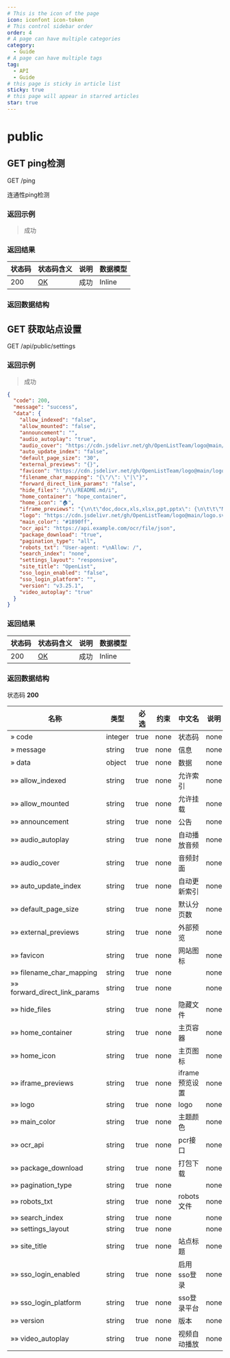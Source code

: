 ```yaml
---
# This is the icon of the page
icon: iconfont icon-token
# This control sidebar order
order: 4
# A page can have multiple categories
category:
  - Guide
# A page can have multiple tags
tag:
  - API
  - Guide
# this page is sticky in article list
sticky: true
# this page will appear in starred articles
star: true
---
```


# public

## GET ping检测

GET /ping

连通性ping检测

### 返回示例

> 成功

### 返回结果

| 状态码 | 状态码含义                                              | 说明 | 数据模型 |
| ------ | ------------------------------------------------------- | ---- | -------- |
| 200    | [OK](https://tools.ietf.org/html/rfc7231#section-6.3.1) | 成功 | Inline   |

### 返回数据结构

## GET 获取站点设置

GET /api/public/settings

### 返回示例

> 成功

```json
{
  "code": 200,
  "message": "success",
  "data": {
    "allow_indexed": "false",
    "allow_mounted": "false",
    "announcement": "",
    "audio_autoplay": "true",
    "audio_cover": "https://cdn.jsdelivr.net/gh/OpenListTeam/logo@main/logo.svg",
    "auto_update_index": "false",
    "default_page_size": "30",
    "external_previews": "{}",
    "favicon": "https://cdn.jsdelivr.net/gh/OpenListTeam/logo@main/logo.svg",
    "filename_char_mapping": "{\"/\": \"|\"}",
    "forward_direct_link_params": "false",
    "hide_files": "/\\/README.md/i",
    "home_container": "hope_container",
    "home_icon": "🏠",
    "iframe_previews": "{\n\t\"doc,docx,xls,xlsx,ppt,pptx\": {\n\t\t\"Microsoft\":\"https://view.officeapps.live.com/op/view.aspx?src=$e_url\",\n\t\t\"Google\":\"https://docs.google.com/gview?url=$e_url&embedded=true\"\n\t},\n\t\"pdf\": {\n\t\t\"PDF.js\":\"https://alist-org.github.io/pdf.js/web/viewer.html?file=$e_url\"\n\t},\n\t\"epub\": {\n\t\t\"EPUB.js\":\"https://alist-org.github.io/static/epub.js/viewer.html?url=$e_url\"\n\t}\n}",
    "logo": "https://cdn.jsdelivr.net/gh/OpenListTeam/logo@main/logo.svg",
    "main_color": "#1890ff",
    "ocr_api": "https://api.example.com/ocr/file/json",
    "package_download": "true",
    "pagination_type": "all",
    "robots_txt": "User-agent: *\nAllow: /",
    "search_index": "none",
    "settings_layout": "responsive",
    "site_title": "OpenList",
    "sso_login_enabled": "false",
    "sso_login_platform": "",
    "version": "v3.25.1",
    "video_autoplay": "true"
  }
}
```

### 返回结果

| 状态码 | 状态码含义                                              | 说明 | 数据模型 |
| ------ | ------------------------------------------------------- | ---- | -------- |
| 200    | [OK](https://tools.ietf.org/html/rfc7231#section-6.3.1) | 成功 | Inline   |

### 返回数据结构

状态码 **200**

| 名称                          | 类型    | 必选 | 约束 | 中文名         | 说明 |
| ----------------------------- | ------- | ---- | ---- | -------------- | ---- |
| » code                        | integer | true | none | 状态码         | none |
| » message                     | string  | true | none | 信息           | none |
| » data                        | object  | true | none | 数据           | none |
| »» allow_indexed              | string  | true | none | 允许索引       | none |
| »» allow_mounted              | string  | true | none | 允许挂载       | none |
| »» announcement               | string  | true | none | 公告           | none |
| »» audio_autoplay             | string  | true | none | 自动播放音频   | none |
| »» audio_cover                | string  | true | none | 音频封面       | none |
| »» auto_update_index          | string  | true | none | 自动更新索引   | none |
| »» default_page_size          | string  | true | none | 默认分页数     | none |
| »» external_previews          | string  | true | none | 外部预览       | none |
| »» favicon                    | string  | true | none | 网站图标       | none |
| »» filename_char_mapping      | string  | true | none |                | none |
| »» forward_direct_link_params | string  | true | none |                | none |
| »» hide_files                 | string  | true | none | 隐藏文件       | none |
| »» home_container             | string  | true | none | 主页容器       | none |
| »» home_icon                  | string  | true | none | 主页图标       | none |
| »» iframe_previews            | string  | true | none | iframe预览设置 | none |
| »» logo                       | string  | true | none | logo           | none |
| »» main_color                 | string  | true | none | 主题颜色       | none |
| »» ocr_api                    | string  | true | none | pcr接口        | none |
| »» package_download           | string  | true | none | 打包下载       | none |
| »» pagination_type            | string  | true | none |                | none |
| »» robots_txt                 | string  | true | none | robots文件     | none |
| »» search_index               | string  | true | none |                | none |
| »» settings_layout            | string  | true | none |                | none |
| »» site_title                 | string  | true | none | 站点标题       | none |
| »» sso_login_enabled          | string  | true | none | 启用sso登录    | none |
| »» sso_login_platform         | string  | true | none | sso登录平台    | none |
| »» version                    | string  | true | none | 版本           | none |
| »» video_autoplay             | string  | true | none | 视频自动播放   | none |
